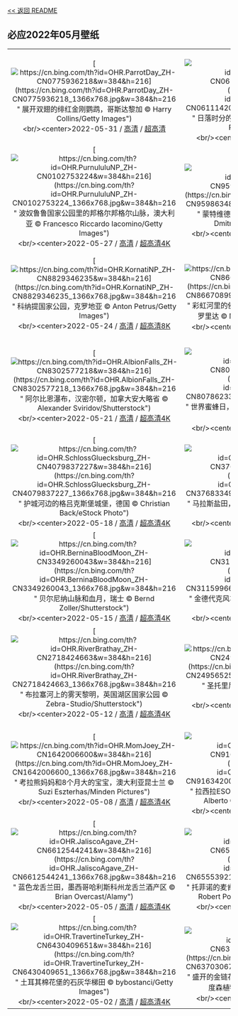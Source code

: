 [<< 返回 README](../../README.md)
## 必应2022年05月壁纸
||||
|:---:|:---:|:---:|
|[![https://cn.bing.com/th?id=OHR.ParrotDay_ZH-CN0775936218&w=384&h=216](https://cn.bing.com/th?id=OHR.ParrotDay_ZH-CN0775936218_1366x768.jpg&w=384&h=216 " &#10;展开双翅的绯红金刚鹦鹉，哥斯达黎加&#10;© Harry Collins/Getty Images")](https://cn.bing.com/search?q=%E5%B1%95%E5%BC%80%E5%8F%8C%E7%BF%85%E7%9A%84%E7%BB%AF%E7%BA%A2%E9%87%91%E5%88%9A%E9%B9%A6%E9%B9%89%EF%BC%8C%E5%93%A5%E6%96%AF%E8%BE%BE%E9%BB%8E%E5%8A%A0&form=hpcapt&mkt=zh-cn&filters=HpDate:"20220531_1600")<br/><center>2022-05-31 / [高清](https://cn.bing.com/th?id=OHR.ParrotDay_ZH-CN0775936218_1920x1200.jpg&w=1920&h=1200) / [超高清](https://cn.bing.com/th?id=OHR.ParrotDay_ZH-CN0775936218_UHD.jpg)<center/>|[![https://cn.bing.com/th?id=OHR.MountFryatt_ZH-CN0611142036&w=384&h=216](https://cn.bing.com/th?id=OHR.MountFryatt_ZH-CN0611142036_1366x768.jpg&w=384&h=216 " &#10;日落时分的阿萨巴斯卡瀑布，加拿大&#10;© Robert Postma/Getty Images")](https://cn.bing.com/search?q=%E6%97%A5%E8%90%BD%E6%97%B6%E5%88%86%E7%9A%84%E9%98%BF%E8%90%A8%E5%B7%B4%E6%96%AF%E5%8D%A1%E7%80%91%E5%B8%83%EF%BC%8C%E5%8A%A0%E6%8B%BF%E5%A4%A7&form=hpcapt&mkt=zh-cn&filters=HpDate:"20220530_1600")<br/><center>2022-05-30 / [高清](https://cn.bing.com/th?id=OHR.MountFryatt_ZH-CN0611142036_1920x1200.jpg&w=1920&h=1200) / [超高清](https://cn.bing.com/th?id=OHR.MountFryatt_ZH-CN0611142036_UHD.jpg)<center/>|[![https://cn.bing.com/th?id=OHR.HyaliteCreek_ZH-CN0400013447&w=384&h=216](https://cn.bing.com/th?id=OHR.HyaliteCreek_ZH-CN0400013447_1366x768.jpg&w=384&h=216 " &#10;加勒廷国家森林里的小溪，美国蒙大拿州&#10;© Jared Lloyd/Getty Images")](https://cn.bing.com/search?q=%E5%8A%A0%E5%8B%92%E5%BB%B7%E5%9B%BD%E5%AE%B6%E6%A3%AE%E6%9E%97%E9%87%8C%E7%9A%84%E5%B0%8F%E6%BA%AA%EF%BC%8C%E7%BE%8E%E5%9B%BD%E8%92%99%E5%A4%A7%E6%8B%BF%E5%B7%9E&form=hpcapt&mkt=zh-cn&filters=HpDate:"20220529_1600")<br/><center>2022-05-29 / [高清](https://cn.bing.com/th?id=OHR.HyaliteCreek_ZH-CN0400013447_1920x1200.jpg&w=1920&h=1200) / [超高清4K](https://cn.bing.com/th?id=OHR.HyaliteCreek_ZH-CN0400013447_UHD.jpg&w=3840&h=2160)<center/>|
|[![https://cn.bing.com/th?id=OHR.PurnululuNP_ZH-CN0102753224&w=384&h=216](https://cn.bing.com/th?id=OHR.PurnululuNP_ZH-CN0102753224_1366x768.jpg&w=384&h=216 " &#10;波奴鲁鲁国家公园里的邦格尔邦格尔山脉，澳大利亚&#10;© Francesco Riccardo Iacomino/Getty Images")](https://cn.bing.com/search?q=%E6%B3%A2%E5%A5%B4%E9%B2%81%E9%B2%81%E5%9B%BD%E5%AE%B6%E5%85%AC%E5%9B%AD%E9%87%8C%E7%9A%84%E9%82%A6%E6%A0%BC%E5%B0%94%E9%82%A6%E6%A0%BC%E5%B0%94%E5%B1%B1%E8%84%89%EF%BC%8C%E6%BE%B3%E5%A4%A7%E5%88%A9%E4%BA%9A&form=hpcapt&mkt=zh-cn&filters=HpDate:"20220527_1600")<br/><center>2022-05-27 / [高清](https://cn.bing.com/th?id=OHR.PurnululuNP_ZH-CN0102753224_1920x1200.jpg&w=1920&h=1200) / [超高清4K](https://cn.bing.com/th?id=OHR.PurnululuNP_ZH-CN0102753224_UHD.jpg&w=3840&h=2160)<center/>|[![https://cn.bing.com/th?id=OHR.Monteverde_ZH-CN9598634812&w=384&h=216](https://cn.bing.com/th?id=OHR.Monteverde_ZH-CN9598634812_1366x768.jpg&w=384&h=216 " &#10;蒙特维德云雾森林中的吊桥，哥斯达黎加&#10;© Dmitriy Burlakov/Getty Images")](https://cn.bing.com/search?q=%E8%92%99%E7%89%B9%E7%BB%B4%E5%BE%B7%E4%BA%91%E9%9B%BE%E6%A3%AE%E6%9E%97%E4%B8%AD%E7%9A%84%E5%90%8A%E6%A1%A5%EF%BC%8C%E5%93%A5%E6%96%AF%E8%BE%BE%E9%BB%8E%E5%8A%A0&form=hpcapt&mkt=zh-cn&filters=HpDate:"20220526_1600")<br/><center>2022-05-26 / [高清](https://cn.bing.com/th?id=OHR.Monteverde_ZH-CN9598634812_1920x1200.jpg&w=1920&h=1200) / [超高清4K](https://cn.bing.com/th?id=OHR.Monteverde_ZH-CN9598634812_UHD.jpg&w=3840&h=2160)<center/>|[![https://cn.bing.com/th?id=OHR.Alhambra_ZH-CN9040625762&w=384&h=216](https://cn.bing.com/th?id=OHR.Alhambra_ZH-CN9040625762_1366x768.jpg&w=384&h=216 " &#10;格拉纳达的阿尔罕布拉，安达卢西亚省，西班牙&#10;© Armand Tamboly/Getty Images")](https://cn.bing.com/search?q=%E6%A0%BC%E6%8B%89%E7%BA%B3%E8%BE%BE%E7%9A%84%E9%98%BF%E5%B0%94%E7%BD%95%E5%B8%83%E6%8B%89%EF%BC%8C%E5%AE%89%E8%BE%BE%E5%8D%A2%E8%A5%BF%E4%BA%9A%E7%9C%81%EF%BC%8C%E8%A5%BF%E7%8F%AD%E7%89%99&form=hpcapt&mkt=zh-cn&filters=HpDate:"20220526_1600")<br/><center>2022-05-26 / [高清](https://cn.bing.com/th?id=OHR.Alhambra_ZH-CN9040625762_1920x1200.jpg&w=1920&h=1200) / [超高清4K](https://cn.bing.com/th?id=OHR.Alhambra_ZH-CN9040625762_UHD.jpg&w=3840&h=2160)<center/>|
|[![https://cn.bing.com/th?id=OHR.KornatiNP_ZH-CN8829346235&w=384&h=216](https://cn.bing.com/th?id=OHR.KornatiNP_ZH-CN8829346235_1366x768.jpg&w=384&h=216 " &#10;科纳提国家公园，克罗地亚&#10;© Anton Petrus/Getty Images")](https://cn.bing.com/search?q=%E7%A7%91%E7%BA%B3%E6%8F%90%E5%9B%BD%E5%AE%B6%E5%85%AC%E5%9B%AD%EF%BC%8C%E5%85%8B%E7%BD%97%E5%9C%B0%E4%BA%9A&form=hpcapt&mkt=zh-cn&filters=HpDate:"20220524_1600")<br/><center>2022-05-24 / [高清](https://cn.bing.com/th?id=OHR.KornatiNP_ZH-CN8829346235_1920x1200.jpg&w=1920&h=1200) / [超高清8K](https://cn.bing.com/th?id=OHR.KornatiNP_ZH-CN8829346235_UHD.jpg)<center/>|[![https://cn.bing.com/th?id=OHR.RedBellied_ZH-CN8667089924&w=384&h=216](https://cn.bing.com/th?id=OHR.RedBellied_ZH-CN8667089924_1366x768.jpg&w=384&h=216 " &#10;彩虹河里的佛罗里达红肚龟，彩虹泉州立公园，佛罗里达&#10;© Michel Roggo/Minden Pictures")](https://cn.bing.com/search?q=%E5%BD%A9%E8%99%B9%E6%B2%B3%E9%87%8C%E7%9A%84%E4%BD%9B%E7%BD%97%E9%87%8C%E8%BE%BE%E7%BA%A2%E8%82%9A%E9%BE%9F%EF%BC%8C%E5%BD%A9%E8%99%B9%E6%B3%89%E5%B7%9E%E7%AB%8B%E5%85%AC%E5%9B%AD%EF%BC%8C%E4%BD%9B%E7%BD%97%E9%87%8C%E8%BE%BE&form=hpcapt&mkt=zh-cn&filters=HpDate:"20220523_1600")<br/><center>2022-05-23 / [高清](https://cn.bing.com/th?id=OHR.RedBellied_ZH-CN8667089924_1920x1200.jpg&w=1920&h=1200) / [超高清4K](https://cn.bing.com/th?id=OHR.RedBellied_ZH-CN8667089924_UHD.jpg&w=3840&h=2160)<center/>|[![https://cn.bing.com/th?id=OHR.ZebraEgret_ZH-CN8497454146&w=384&h=216](https://cn.bing.com/th?id=OHR.ZebraEgret_ZH-CN8497454146_1366x768.jpg&w=384&h=216 " &#10;伯切尔氏斑马和一只牛白鹭，南非利特弗雷自然保护区&#10;© Richard Du Toit/Minden Pictures")](https://cn.bing.com/search?q=%E4%BC%AF%E5%88%87%E5%B0%94%E6%B0%8F%E6%96%91%E9%A9%AC%E5%92%8C%E4%B8%80%E5%8F%AA%E7%89%9B%E7%99%BD%E9%B9%AD%EF%BC%8C%E5%8D%97%E9%9D%9E%E5%88%A9%E7%89%B9%E5%BC%97%E9%9B%B7%E8%87%AA%E7%84%B6%E4%BF%9D%E6%8A%A4%E5%8C%BA&form=hpcapt&mkt=zh-cn&filters=HpDate:"20220522_1600")<br/><center>2022-05-22 / [高清](https://cn.bing.com/th?id=OHR.ZebraEgret_ZH-CN8497454146_1920x1200.jpg&w=1920&h=1200) / [超高清4K](https://cn.bing.com/th?id=OHR.ZebraEgret_ZH-CN8497454146_UHD.jpg&w=3840&h=2160)<center/>|
|[![https://cn.bing.com/th?id=OHR.AlbionFalls_ZH-CN8302577218&w=384&h=216](https://cn.bing.com/th?id=OHR.AlbionFalls_ZH-CN8302577218_1366x768.jpg&w=384&h=216 " &#10;阿尔比恩瀑布，汉密尔顿，加拿大安大略省&#10;© Alexander Sviridov/Shutterstock")](https://cn.bing.com/search?q=%E9%98%BF%E5%B0%94%E6%AF%94%E6%81%A9%E7%80%91%E5%B8%83%EF%BC%8C%E6%B1%89%E5%AF%86%E5%B0%94%E9%A1%BF%EF%BC%8C%E5%8A%A0%E6%8B%BF%E5%A4%A7%E5%AE%89%E5%A4%A7%E7%95%A5%E7%9C%81&form=hpcapt&mkt=zh-cn&filters=HpDate:"20220521_1600")<br/><center>2022-05-21 / [高清](https://cn.bing.com/th?id=OHR.AlbionFalls_ZH-CN8302577218_1920x1200.jpg&w=1920&h=1200) / [超高清4K](https://cn.bing.com/th?id=OHR.AlbionFalls_ZH-CN8302577218_UHD.jpg&w=3840&h=2160)<center/>|[![https://cn.bing.com/th?id=OHR.ApisMellifera_ZH-CN8078623367&w=384&h=216](https://cn.bing.com/th?id=OHR.ApisMellifera_ZH-CN8078623367_1366x768.jpg&w=384&h=216 " &#10;世界蜜蜂日，让我们感谢这些鲜为人知又“不可或缺的工人”吧 ")](https://cn.bing.com/search?q=%E4%B8%96%E7%95%8C%E8%9C%9C%E8%9C%82%E6%97%A5%EF%BC%8C%E8%AE%A9%E6%88%91%E4%BB%AC%E6%84%9F%E8%B0%A2%E8%BF%99%E4%BA%9B%E9%B2%9C%E4%B8%BA%E4%BA%BA%E7%9F%A5%E5%8F%88%E2%80%9C%E4%B8%8D%E5%8F%AF%E6%88%96%E7%BC%BA%E7%9A%84%E5%B7%A5%E4%BA%BA%E2%80%9D%E5%90%A7&form=hpcapt&mkt=zh-cn&filters=HpDate:"20220520_1600")<br/><center>2022-05-20 / [高清](https://cn.bing.com/th?id=OHR.ApisMellifera_ZH-CN8078623367_1920x1200.jpg&w=1920&h=1200) / [超高清4K](https://cn.bing.com/th?id=OHR.ApisMellifera_ZH-CN8078623367_UHD.jpg&w=3840&h=2160)<center/>|[![https://cn.bing.com/th?id=OHR.GlassBridge_ZH-CN4258621683&w=384&h=216](https://cn.bing.com/th?id=OHR.GlassBridge_ZH-CN4258621683_1366x768.jpg&w=384&h=216 " &#10;张家界大峡谷玻璃桥，湖南&#10;© MediaProduction/Getty Images")](https://cn.bing.com/search?q=%E5%BC%A0%E5%AE%B6%E7%95%8C%E5%A4%A7%E5%B3%A1%E8%B0%B7%E7%8E%BB%E7%92%83%E6%A1%A5%EF%BC%8C%E6%B9%96%E5%8D%97&form=hpcapt&mkt=zh-cn&filters=HpDate:"20220519_1600")<br/><center>2022-05-19 / [高清](https://cn.bing.com/th?id=OHR.GlassBridge_ZH-CN4258621683_1920x1200.jpg&w=1920&h=1200) / [超高清4K](https://cn.bing.com/th?id=OHR.GlassBridge_ZH-CN4258621683_UHD.jpg&w=3840&h=2160)<center/>|
|[![https://cn.bing.com/th?id=OHR.SchlossGluecksburg_ZH-CN4079837227&w=384&h=216](https://cn.bing.com/th?id=OHR.SchlossGluecksburg_ZH-CN4079837227_1366x768.jpg&w=384&h=216 " &#10;护城河边的格吕克斯堡城堡，德国&#10;© Christian Back/eStock Photo")](https://cn.bing.com/search?q=%E6%8A%A4%E5%9F%8E%E6%B2%B3%E8%BE%B9%E7%9A%84%E6%A0%BC%E5%90%95%E5%85%8B%E6%96%AF%E5%A0%A1%E5%9F%8E%E5%A0%A1%EF%BC%8C%E5%BE%B7%E5%9B%BD&form=hpcapt&mkt=zh-cn&filters=HpDate:"20220518_1600")<br/><center>2022-05-18 / [高清](https://cn.bing.com/th?id=OHR.SchlossGluecksburg_ZH-CN4079837227_1920x1200.jpg&w=1920&h=1200) / [超高清4K](https://cn.bing.com/th?id=OHR.SchlossGluecksburg_ZH-CN4079837227_UHD.jpg&w=3840&h=2160)<center/>|[![https://cn.bing.com/th?id=OHR.SaltPondsMaras_ZH-CN3768334932&w=384&h=216](https://cn.bing.com/th?id=OHR.SaltPondsMaras_ZH-CN3768334932_1366x768.jpg&w=384&h=216 " &#10;马拉斯盐田，秘鲁&#10;© Fotofeeling/Westend61 on Offset/Shutterstock")](https://cn.bing.com/search?q=%E9%A9%AC%E6%8B%89%E6%96%AF%E7%9B%90%E7%94%B0%EF%BC%8C%E7%A7%98%E9%B2%81&form=hpcapt&mkt=zh-cn&filters=HpDate:"20220517_1600")<br/><center>2022-05-17 / [高清](https://cn.bing.com/th?id=OHR.SaltPondsMaras_ZH-CN3768334932_1920x1200.jpg&w=1920&h=1200) / [超高清4K](https://cn.bing.com/th?id=OHR.SaltPondsMaras_ZH-CN3768334932_UHD.jpg&w=3840&h=2160)<center/>|[![https://cn.bing.com/th?id=OHR.PawneeOwls_ZH-CN3586129981&w=384&h=216](https://cn.bing.com/th?id=OHR.PawneeOwls_ZH-CN3586129981_1366x768.jpg&w=384&h=216 " &#10;花丛中的小穴鸮们，美国科罗拉多州&#10;© Roberta Olenick/Alamy")](https://cn.bing.com/search?q=%E8%8A%B1%E4%B8%9B%E4%B8%AD%E7%9A%84%E5%B0%8F%E7%A9%B4%E9%B8%AE%E4%BB%AC%EF%BC%8C%E7%BE%8E%E5%9B%BD%E7%A7%91%E7%BD%97%E6%8B%89%E5%A4%9A%E5%B7%9E&form=hpcapt&mkt=zh-cn&filters=HpDate:"20220516_1600")<br/><center>2022-05-16 / [高清](https://cn.bing.com/th?id=OHR.PawneeOwls_ZH-CN3586129981_1920x1200.jpg&w=1920&h=1200) / [超高清4K](https://cn.bing.com/th?id=OHR.PawneeOwls_ZH-CN3586129981_UHD.jpg&w=3840&h=2160)<center/>|
|[![https://cn.bing.com/th?id=OHR.BerninaBloodMoon_ZH-CN3349260043&w=384&h=216](https://cn.bing.com/th?id=OHR.BerninaBloodMoon_ZH-CN3349260043_1366x768.jpg&w=384&h=216 " &#10;贝尔尼纳山脉和血月，瑞士&#10;© Bernd Zoller/Shutterstock")](https://cn.bing.com/search?q=%E8%B4%9D%E5%B0%94%E5%B0%BC%E7%BA%B3%E5%B1%B1%E8%84%89%E5%92%8C%E8%A1%80%E6%9C%88%EF%BC%8C%E7%91%9E%E5%A3%AB&form=hpcapt&mkt=zh-cn&filters=HpDate:"20220515_1600")<br/><center>2022-05-15 / [高清](https://cn.bing.com/th?id=OHR.BerninaBloodMoon_ZH-CN3349260043_1920x1200.jpg&w=1920&h=1200) / [超高清4K](https://cn.bing.com/th?id=OHR.BerninaBloodMoon_ZH-CN3349260043_UHD.jpg&w=3840&h=2160)<center/>|[![https://cn.bing.com/th?id=OHR.WindmillDay_ZH-CN3115996668&w=384&h=216](https://cn.bing.com/th?id=OHR.WindmillDay_ZH-CN3115996668_1366x768.jpg&w=384&h=216 " &#10;金德代克风车群，荷兰&#10;© Achim Thomae/Getty Images")](https://cn.bing.com/search?q=%E9%87%91%E5%BE%B7%E4%BB%A3%E5%85%8B%E9%A3%8E%E8%BD%A6%E7%BE%A4%EF%BC%8C%E8%8D%B7%E5%85%B0&form=hpcapt&mkt=zh-cn&filters=HpDate:"20220514_1600")<br/><center>2022-05-14 / [高清](https://cn.bing.com/th?id=OHR.WindmillDay_ZH-CN3115996668_1920x1200.jpg&w=1920&h=1200) / [超高清8K](https://cn.bing.com/th?id=OHR.WindmillDay_ZH-CN3115996668_UHD.jpg)<center/>|[![https://cn.bing.com/th?id=OHR.MaasaiGiraffe_ZH-CN2960157829&w=384&h=216](https://cn.bing.com/th?id=OHR.MaasaiGiraffe_ZH-CN2960157829_1366x768.jpg&w=384&h=216 " &#10;一只马赛长颈鹿，肯尼亚马赛马拉国家保护区&#10;© Andy Rouse/Minden Pictures")](https://cn.bing.com/search?q=%E4%B8%80%E5%8F%AA%E9%A9%AC%E8%B5%9B%E9%95%BF%E9%A2%88%E9%B9%BF%EF%BC%8C%E8%82%AF%E5%B0%BC%E4%BA%9A%E9%A9%AC%E8%B5%9B%E9%A9%AC%E6%8B%89%E5%9B%BD%E5%AE%B6%E4%BF%9D%E6%8A%A4%E5%8C%BA&form=hpcapt&mkt=zh-cn&filters=HpDate:"20220513_1600")<br/><center>2022-05-13 / [高清](https://cn.bing.com/th?id=OHR.MaasaiGiraffe_ZH-CN2960157829_1920x1200.jpg&w=1920&h=1200) / [超高清4K](https://cn.bing.com/th?id=OHR.MaasaiGiraffe_ZH-CN2960157829_UHD.jpg&w=3840&h=2160)<center/>|
|[![https://cn.bing.com/th?id=OHR.RiverBrathay_ZH-CN2718424663&w=384&h=216](https://cn.bing.com/th?id=OHR.RiverBrathay_ZH-CN2718424663_1366x768.jpg&w=384&h=216 " &#10;布拉塞河上的雾天黎明，英国湖区国家公园&#10;© Zebra-Studio/Shutterstock")](https://cn.bing.com/search?q=%E5%B8%83%E6%8B%89%E5%A1%9E%E6%B2%B3%E4%B8%8A%E7%9A%84%E9%9B%BE%E5%A4%A9%E9%BB%8E%E6%98%8E%EF%BC%8C%E8%8B%B1%E5%9B%BD%E6%B9%96%E5%8C%BA%E5%9B%BD%E5%AE%B6%E5%85%AC%E5%9B%AD&form=hpcapt&mkt=zh-cn&filters=HpDate:"20220512_1600")<br/><center>2022-05-12 / [高清](https://cn.bing.com/th?id=OHR.RiverBrathay_ZH-CN2718424663_1920x1200.jpg&w=1920&h=1200) / [超高清4K](https://cn.bing.com/th?id=OHR.RiverBrathay_ZH-CN2718424663_UHD.jpg&w=3840&h=2160)<center/>|[![https://cn.bing.com/th?id=OHR.OiaVillage_ZH-CN2495652522&w=384&h=216](https://cn.bing.com/th?id=OHR.OiaVillage_ZH-CN2495652522_1366x768.jpg&w=384&h=216 " &#10;圣托里尼岛上的伊亚镇，希腊&#10;© Zebra-Studio/Shutterstock")](https://cn.bing.com/search?q=%E5%9C%A3%E6%89%98%E9%87%8C%E5%B0%BC%E5%B2%9B%E4%B8%8A%E7%9A%84%E4%BC%8A%E4%BA%9A%E9%95%87%EF%BC%8C%E5%B8%8C%E8%85%8A&form=hpcapt&mkt=zh-cn&filters=HpDate:"20220511_1600")<br/><center>2022-05-11 / [高清](https://cn.bing.com/th?id=OHR.OiaVillage_ZH-CN2495652522_1920x1200.jpg&w=1920&h=1200) / [超高清8K](https://cn.bing.com/th?id=OHR.OiaVillage_ZH-CN2495652522_UHD.jpg)<center/>|[![https://cn.bing.com/th?id=OHR.GoremeNationalPark_ZH-CN1861727385&w=384&h=216](https://cn.bing.com/th?id=OHR.GoremeNationalPark_ZH-CN1861727385_1366x768.jpg&w=384&h=216 " &#10;从观景台俯瞰格雷梅，格雷梅国家公园，土耳其卡帕多西亚省&#10;© Anton Petrus/Getty Images")](https://cn.bing.com/search?q=%E4%BB%8E%E8%A7%82%E6%99%AF%E5%8F%B0%E4%BF%AF%E7%9E%B0%E6%A0%BC%E9%9B%B7%E6%A2%85%EF%BC%8C%E6%A0%BC%E9%9B%B7%E6%A2%85%E5%9B%BD%E5%AE%B6%E5%85%AC%E5%9B%AD%EF%BC%8C%E5%9C%9F%E8%80%B3%E5%85%B6%E5%8D%A1%E5%B8%95%E5%A4%9A%E8%A5%BF%E4%BA%9A%E7%9C%81&form=hpcapt&mkt=zh-cn&filters=HpDate:"20220509_1600")<br/><center>2022-05-09 / [高清](https://cn.bing.com/th?id=OHR.GoremeNationalPark_ZH-CN1861727385_1920x1200.jpg&w=1920&h=1200) / [超高清4K](https://cn.bing.com/th?id=OHR.GoremeNationalPark_ZH-CN1861727385_UHD.jpg&w=3840&h=2160)<center/>|
|[![https://cn.bing.com/th?id=OHR.MomJoey_ZH-CN1642006600&w=384&h=216](https://cn.bing.com/th?id=OHR.MomJoey_ZH-CN1642006600_1366x768.jpg&w=384&h=216 " &#10;考拉熊妈妈和8个月大的宝宝，澳大利亚昆士兰&#10;© Suzi Eszterhas/Minden Pictures")](https://cn.bing.com/search?q=%E8%80%83%E6%8B%89%E7%86%8A%E5%A6%88%E5%A6%88%E5%92%8C8%E4%B8%AA%E6%9C%88%E5%A4%A7%E7%9A%84%E5%AE%9D%E5%AE%9D%EF%BC%8C%E6%BE%B3%E5%A4%A7%E5%88%A9%E4%BA%9A%E6%98%86%E5%A3%AB%E5%85%B0&form=hpcapt&mkt=zh-cn&filters=HpDate:"20220508_1600")<br/><center>2022-05-08 / [高清](https://cn.bing.com/th?id=OHR.MomJoey_ZH-CN1642006600_1920x1200.jpg&w=1920&h=1200) / [超高清4K](https://cn.bing.com/th?id=OHR.MomJoey_ZH-CN1642006600_UHD.jpg&w=3840&h=2160)<center/>|[![https://cn.bing.com/th?id=OHR.SwedishAntenna_ZH-CN9163420082&w=384&h=216](https://cn.bing.com/th?id=OHR.SwedishAntenna_ZH-CN9163420082_1366x768.jpg&w=384&h=216 " &#10;拉西拉ESO天文台上的天文望远镜设备，智利&#10;© Alberto Ghizzi Panizza/Getty Images")](https://cn.bing.com/search?q=%E6%8B%89%E8%A5%BF%E6%8B%89ESO%E5%A4%A9%E6%96%87%E5%8F%B0%E4%B8%8A%E7%9A%84%E5%A4%A9%E6%96%87%E6%9C%9B%E8%BF%9C%E9%95%9C%E8%AE%BE%E5%A4%87%EF%BC%8C%E6%99%BA%E5%88%A9&form=hpcapt&mkt=zh-cn&filters=HpDate:"20220507_1600")<br/><center>2022-05-07 / [高清](https://cn.bing.com/th?id=OHR.SwedishAntenna_ZH-CN9163420082_1920x1200.jpg&w=1920&h=1200) / [超高清4K](https://cn.bing.com/th?id=OHR.SwedishAntenna_ZH-CN9163420082_UHD.jpg&w=3840&h=2160)<center/>|[![https://cn.bing.com/th?id=OHR.HertfordshireBluebells_ZH-CN1027832085&w=384&h=216](https://cn.bing.com/th?id=OHR.HertfordshireBluebells_ZH-CN1027832085_1366x768.jpg&w=384&h=216 " &#10;一条蜿蜒穿过开满蓝铃花森林的小径，英格兰赫特福德郡&#10;© JayKay57/Getty Images")](https://cn.bing.com/search?q=%E4%B8%80%E6%9D%A1%E8%9C%BF%E8%9C%92%E7%A9%BF%E8%BF%87%E5%BC%80%E6%BB%A1%E8%93%9D%E9%93%83%E8%8A%B1%E6%A3%AE%E6%9E%97%E7%9A%84%E5%B0%8F%E5%BE%84%EF%BC%8C%E8%8B%B1%E6%A0%BC%E5%85%B0%E8%B5%AB%E7%89%B9%E7%A6%8F%E5%BE%B7%E9%83%A1&form=hpcapt&mkt=zh-cn&filters=HpDate:"20220506_1600")<br/><center>2022-05-06 / [高清](https://cn.bing.com/th?id=OHR.HertfordshireBluebells_ZH-CN1027832085_1920x1200.jpg&w=1920&h=1200) / [超高清4K](https://cn.bing.com/th?id=OHR.HertfordshireBluebells_ZH-CN1027832085_UHD.jpg&w=3840&h=2160)<center/>|
|[![https://cn.bing.com/th?id=OHR.JaliscoAgave_ZH-CN6612544241&w=384&h=216](https://cn.bing.com/th?id=OHR.JaliscoAgave_ZH-CN6612544241_1366x768.jpg&w=384&h=216 " &#10;蓝色龙舌兰田，墨西哥哈利斯科州龙舌兰酒产区&#10;© Brian Overcast/Alamy")](https://cn.bing.com/search?q=%E8%93%9D%E8%89%B2%E9%BE%99%E8%88%8C%E5%85%B0%E7%94%B0%EF%BC%8C%E5%A2%A8%E8%A5%BF%E5%93%A5%E5%93%88%E5%88%A9%E6%96%AF%E7%A7%91%E5%B7%9E%E9%BE%99%E8%88%8C%E5%85%B0%E9%85%92%E4%BA%A7%E5%8C%BA&form=hpcapt&mkt=zh-cn&filters=HpDate:"20220505_1600")<br/><center>2022-05-05 / [高清](https://cn.bing.com/th?id=OHR.JaliscoAgave_ZH-CN6612544241_1920x1200.jpg&w=1920&h=1200) / [超高清4K](https://cn.bing.com/th?id=OHR.JaliscoAgave_ZH-CN6612544241_UHD.jpg&w=3840&h=2160)<center/>|[![https://cn.bing.com/th?id=OHR.TofinoOcean_ZH-CN6555392161&w=384&h=216](https://cn.bing.com/th?id=OHR.TofinoOcean_ZH-CN6555392161_1366x768.jpg&w=384&h=216 " &#10;托菲诺的麦肯齐海滩，加拿大不列颠哥伦比亚省&#10;© Robert Postma/Plainpicture/Design Pics")](https://cn.bing.com/search?q=%E6%89%98%E8%8F%B2%E8%AF%BA%E7%9A%84%E9%BA%A6%E8%82%AF%E9%BD%90%E6%B5%B7%E6%BB%A9%EF%BC%8C%E5%8A%A0%E6%8B%BF%E5%A4%A7%E4%B8%8D%E5%88%97%E9%A2%A0%E5%93%A5%E4%BC%A6%E6%AF%94%E4%BA%9A%E7%9C%81&form=hpcapt&mkt=zh-cn&filters=HpDate:"20220504_1600")<br/><center>2022-05-04 / [高清](https://cn.bing.com/th?id=OHR.TofinoOcean_ZH-CN6555392161_1920x1200.jpg&w=1920&h=1200) / [超高清](https://cn.bing.com/th?id=OHR.TofinoOcean_ZH-CN6555392161_UHD.jpg)<center/>|[![https://cn.bing.com/th?id=OHR.DuckHen_ZH-CN6493617016&w=384&h=216](https://cn.bing.com/th?id=OHR.DuckHen_ZH-CN6493617016_1366x768.jpg&w=384&h=216 " &#10;鸳鸯妈妈和小鸳鸯们，韩国&#10;© VDCM image/Getty Images")](https://cn.bing.com/search?q=%E9%B8%B3%E9%B8%AF%E5%A6%88%E5%A6%88%E5%92%8C%E5%B0%8F%E9%B8%B3%E9%B8%AF%E4%BB%AC%EF%BC%8C%E9%9F%A9%E5%9B%BD&form=hpcapt&mkt=zh-cn&filters=HpDate:"20220503_1600")<br/><center>2022-05-03 / [高清](https://cn.bing.com/th?id=OHR.DuckHen_ZH-CN6493617016_1920x1200.jpg&w=1920&h=1200) / [超高清4K](https://cn.bing.com/th?id=OHR.DuckHen_ZH-CN6493617016_UHD.jpg&w=3840&h=2160)<center/>|
|[![https://cn.bing.com/th?id=OHR.TravertineTurkey_ZH-CN6430409651&w=384&h=216](https://cn.bing.com/th?id=OHR.TravertineTurkey_ZH-CN6430409651_1366x768.jpg&w=384&h=216 " &#10;土耳其棉花堡的石灰华梯田&#10;© bybostanci/Getty Images")](https://cn.bing.com/search?q=%E5%9C%9F%E8%80%B3%E5%85%B6%E6%A3%89%E8%8A%B1%E5%A0%A1%E7%9A%84%E7%9F%B3%E7%81%B0%E5%8D%8E%E6%A2%AF%E7%94%B0&form=hpcapt&mkt=zh-cn&filters=HpDate:"20220502_1600")<br/><center>2022-05-02 / [高清](https://cn.bing.com/th?id=OHR.TravertineTurkey_ZH-CN6430409651_1920x1200.jpg&w=1920&h=1200) / [超高清4K](https://cn.bing.com/th?id=OHR.TravertineTurkey_ZH-CN6430409651_UHD.jpg&w=3840&h=2160)<center/>|[![https://cn.bing.com/th?id=OHR.VanBlooms_ZH-CN6370306779&w=384&h=216](https://cn.bing.com/th?id=OHR.VanBlooms_ZH-CN6370306779_1366x768.jpg&w=384&h=216 " &#10;盛开的金链花树和紫色葱属植物，加拿大温哥华范度森植物园&#10;© Greg Vaughn/Alamy")](https://cn.bing.com/search?q=%E7%9B%9B%E5%BC%80%E7%9A%84%E9%87%91%E9%93%BE%E8%8A%B1%E6%A0%91%E5%92%8C%E7%B4%AB%E8%89%B2%E8%91%B1%E5%B1%9E%E6%A4%8D%E7%89%A9%EF%BC%8C%E5%8A%A0%E6%8B%BF%E5%A4%A7%E6%B8%A9%E5%93%A5%E5%8D%8E%E8%8C%83%E5%BA%A6%E6%A3%AE%E6%A4%8D%E7%89%A9%E5%9B%AD&form=hpcapt&mkt=zh-cn&filters=HpDate:"20220501_1600")<br/><center>2022-05-01 / [高清](https://cn.bing.com/th?id=OHR.VanBlooms_ZH-CN6370306779_1920x1200.jpg&w=1920&h=1200) / [超高清](https://cn.bing.com/th?id=OHR.VanBlooms_ZH-CN6370306779_UHD.jpg)<center/>
